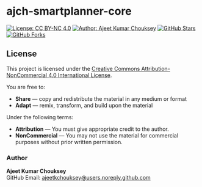 # ajch-smartplanner-core

[![License: CC BY-NC 4.0](https://img.shields.io/badge/License-CC%20BY--NC%204.0-lightgrey.svg)](https://creativecommons.org/licenses/by-nc/4.0/) 
[![Author: Ajeet Kumar Chouksey](https://img.shields.io/badge/Author-Ajeet%20Kumar%20Chouksey-blue)](mailto:ajeetkchouksey@users.noreply.github.com) 
[![GitHub Stars](https://img.shields.io/github/stars/ajeetkchouksey/ajch-smartplanner-core?style=social)](https://github.com/ajeetkchouksey/ajch-smartplanner-core/stargazers) 
[![GitHub Forks](https://img.shields.io/github/forks/ajeetkchouksey/ajch-smartplanner-core?style=social)](https://github.com/ajeetkchouksey/ajch-smartplanner-core/network/members)



## License

This project is licensed under the [Creative Commons Attribution-NonCommercial 4.0 International License](https://creativecommons.org/licenses/by-nc/4.0/).

You are free to:
- **Share** — copy and redistribute the material in any medium or format  
- **Adapt** — remix, transform, and build upon the material  

Under the following terms:
- **Attribution** — You must give appropriate credit to the author.  
- **NonCommercial** — You may not use the material for commercial purposes without prior written permission.  

### Author  
**Ajeet Kumar Chouksey**  
GitHub Email: [ajeetkchouksey@users.noreply.github.com](mailto:ajeetkchouksey@users.noreply.github.com)
